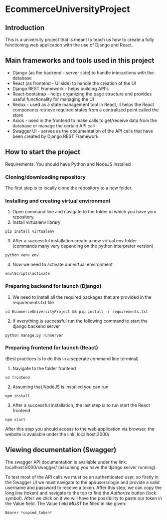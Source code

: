 # EcommerceUniversityProject
## Introduction
This is a university project that is meant to teach us how to create a fully functioning web application with the use of Django and React.
## Main frameworks and tools used in this project
- Django (as the backend - server side) to handle interactions with the database
- React (as frontend - UI side) to handle the creation of the UI
- Django REST Framework - helps building API's 
- React-bootstrap - helps organizing the page structure and provides useful functionality for managing the UI
- Redux - used as a state management tool in React, it helps the React components retrieve required states from a centralized point called the store
- Axios - used in the frontend to make calls to get/receive data from the database or manage the certain API call
- Swagger UI - serves as the documentation of the API calls that have been created by Django REST Framework

## How to start the project
Requirements:
You should have Python and NodeJS installed

### Cloning/downloading repository
The first step is to locally clone the repository to a new folder.

### Installing and creating virtual environment

1. Open command line and navigate to the folder in which you have your repository.
2. Install virtualenv library
```
pip install virtualenv
```
3. After a successful installation create a new virtual env folder (commands many vary depending on the python interpreter version)
```
python venv env
```
4. Now we need to activate our virtual environment
```
env\Scripts\activate
```

### Preparing backend for launch (Django)

1. We need to install all the required packages that are provided in the requirements.txt file
```
cd EcommerceUniversityProject && pip install -r requirements.txt
```
2. If everything is successful run the following command to start the django backend server
```
python manage.py runserver
```

### Preparing frontend for launch (React)

(Best practices is to do this in a seperate command line terminal)

1. Navigate to the folder frontend
```
cd frontend
```
2. Assuming that NodeJS is installed you can run
```
npm install
```
3. After a successful installation, the last step is to run start the React frontend
```
npm start
```

After this step you should access to the web application via browser, the website is available under the link: localhost:3000/


## Viewing documentation (Swagger)

The swagger API documentation is available under the link: localhost:8000/swagger/
(assuming you have the django server running).

To test most of the API calls we must be an authenticated user, so firstly in the Swagger UI we must navigate to the api/users/login and provide a valid username and password to receive a token.
After this step, we can copy the long line (token) and navigate to the top to find the *Authorize* button (lock symbol). After we click on it we will have the possibility to paste our token in the Value field.
The Value field *MUST* be filled in like given:
```
Bearer *copied_token*
```
